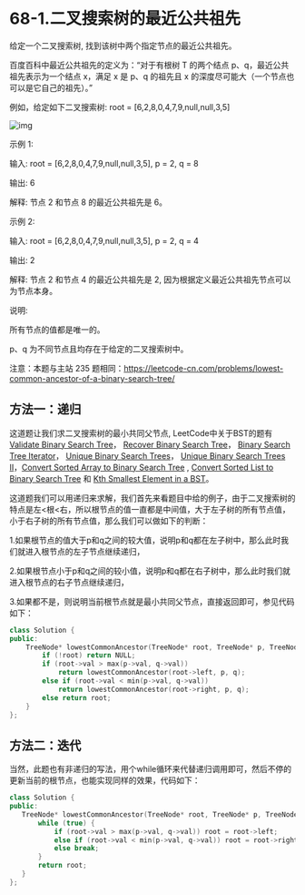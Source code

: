 # 68-1.二叉搜索树的最近公共祖先

给定一个二叉搜索树, 找到该树中两个指定节点的最近公共祖先。

百度百科中最近公共祖先的定义为：“对于有根树 T 的两个结点 p、q，最近公共祖先表示为一个结点 x，满足 x 是 p、q 的祖先且 x 的深度尽可能大（一个节点也可以是它自己的祖先）。”

例如，给定如下二叉搜索树: root = [6,2,8,0,4,7,9,null,null,3,5]

![img](https:////note.youdao.com/src/0C11429B7905422983D24996CAD8A20D)

示例 1:

输入: root = [6,2,8,0,4,7,9,null,null,3,5], p = 2, q = 8

输出: 6 

解释: 节点 2 和节点 8 的最近公共祖先是 6。

示例 2:

输入: root = [6,2,8,0,4,7,9,null,null,3,5], p = 2, q = 4

输出: 2

解释: 节点 2 和节点 4 的最近公共祖先是 2, 因为根据定义最近公共祖先节点可以为节点本身。

 

说明:

所有节点的值都是唯一的。

p、q 为不同节点且均存在于给定的二叉搜索树中。

注意：本题与主站 235 题相同：https://leetcode-cn.com/problems/lowest-common-ancestor-of-a-binary-search-tree/



## 方法一：递归

这道题让我们求二叉搜索树的最小共同父节点, LeetCode中关于BST的题有 [Validate Binary Search Tree](http://www.cnblogs.com/grandyang/p/4298435.html)， [Recover Binary Search Tree](http://www.cnblogs.com/grandyang/p/4298069.html)， [Binary Search Tree Iterator](http://www.cnblogs.com/grandyang/p/4231455.html)， [Unique Binary Search Trees](http://www.cnblogs.com/grandyang/p/4299608.html)， [Unique Binary Search Trees II](http://www.cnblogs.com/grandyang/p/4301096.html)，[Convert Sorted Array to Binary Search Tree](http://www.cnblogs.com/grandyang/p/4295245.html) , [Convert Sorted List to Binary Search Tree](http://www.cnblogs.com/grandyang/p/4295618.html) 和 [Kth Smallest Element in a BST](http://www.cnblogs.com/grandyang/p/4620012.html)。

这道题我们可以用递归来求解，我们首先来看题目中给的例子，由于二叉搜索树的特点是左<根<右，所以根节点的值一直都是中间值，大于左子树的所有节点值，小于右子树的所有节点值，那么我们可以做如下的判断：

1.如果根节点的值大于p和q之间的较大值，说明p和q都在左子树中，那么此时我们就进入根节点的左子节点继续递归，

2.如果根节点小于p和q之间的较小值，说明p和q都在右子树中，那么此时我们就进入根节点的右子节点继续递归，

3.如果都不是，则说明当前根节点就是最小共同父节点，直接返回即可，参见代码如下：

```C++
class Solution {
public:
    TreeNode* lowestCommonAncestor(TreeNode* root, TreeNode* p, TreeNode* q) {
        if (!root) return NULL;
        if (root->val > max(p->val, q->val)) 
            return lowestCommonAncestor(root->left, p, q);
        else if (root->val < min(p->val, q->val)) 
            return lowestCommonAncestor(root->right, p, q);
        else return root;
    }
};
```



## 方法二：迭代

当然，此题也有非递归的写法，用个while循环来代替递归调用即可，然后不停的更新当前的根节点，也能实现同样的效果，代码如下：

 ```C++
class Solution {
public:
    TreeNode* lowestCommonAncestor(TreeNode* root, TreeNode* p, TreeNode* q) {
        while (true) {
            if (root->val > max(p->val, q->val)) root = root->left;
            else if (root->val < min(p->val, q->val)) root = root->right;
            else break;
        }      
        return root;
    }
};
 ```



 